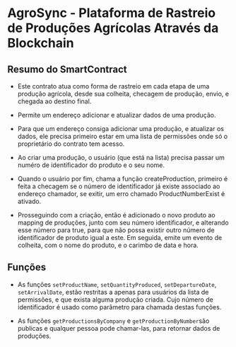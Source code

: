 # AgroSync - Plataforma de Rastreio de Produções Agrícolas Através da Blockchain

## Resumo do SmartContract

- Este contrato atua como forma de rastreio em cada etapa de uma produção agrícola, desde sua colheita, checagem de produção, envio, e chegada ao destino final.

- Permite um endereço adicionar e atualizar dados de uma produção.

- Para que um endereço consiga adicionar uma produção, e atualizar os dados, ele precisa primeiro estar em uma lista de permissões onde só o proprietário do contrato tem acesso.

- Ao criar uma produção, o usuário (que está na lista) precisa passar um numéro de identificador do produto e o seu nome.

- Quando o usuário por fim, chama a função createProduction, primeiro é feita a checagem se o número de identificador já existe associado ao endereço chamador, se exitir, um erro chamado ProductNumberExist é ativado.

- Prosseguindo com a criação, então é adicionado o novo produto ao mapping de produções, junto com seu número identificador, e alterando esse número para true, para que não possa existir outro número de identificador de produto igual a este. Em seguida, emite um evento de colheita, com o nome do produto, e o carimbo de data e hora.

## Funções

- As funções `setProductName`, `setQuantityProduced`, `setDepartureDate`, `setArrivalDate`, estão restritas a apenas para usuários da lista de permissões, e que exista alguma produção criada. Cujo número de identificador é usado como parâmetro para chamada destas funções.

- As funções `getProductionsByCompany` e `getProductionByNumber`são publicas e qualquer pessoa pode chamar-las, para retornar dados de produções.
